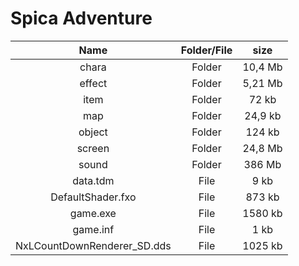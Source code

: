 # Spica Adventure

| Name | Folder/File | size |
| :-------: | :------: | :------: |
| chara  |  Folder | 10,4 Mb |
| effect   | Folder | 5,21 Mb |
| item | Folder | 72 kb |
| map | Folder | 24,9 kb |
| object | Folder | 124 kb |
| screen | Folder | 24,8 Mb |
| sound | Folder | 386 Mb |
| data.tdm | File | 9 kb |
| DefaultShader.fxo | File | 873 kb |
| game.exe | File | 1580 kb |
| game.inf | File | 1 kb |
| NxLCountDownRenderer_SD.dds | File | 1025 kb |

 
 
 